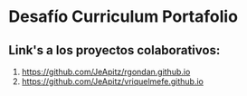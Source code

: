# Desafío Curriculum Portafolio

## Link's a los proyectos colaborativos:

1. https://github.com/JeApitz/rgondan.github.io
2. https://github.com/JeApitz/vriquelmefe.github.io